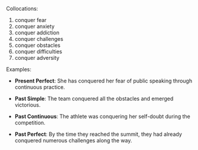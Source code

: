 Collocations:

1. conquer fear
2. conquer anxiety
3. conquer addiction
4. conquer challenges
5. conquer obstacles
6. conquer difficulties
7. conquer adversity

Examples:

- **Present Perfect**: She has conquered her fear of public speaking through continuous practice.

- **Past Simple**: The team conquered all the obstacles and emerged victorious.

- **Past Continuous**: The athlete was conquering her self-doubt during the competition.

- **Past Perfect**: By the time they reached the summit, they had already conquered numerous challenges along the way.